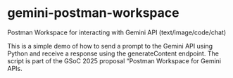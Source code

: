# gemini-postman-workspace
Postman Workspace for interacting with Gemini API (text/image/code/chat)

This is a simple demo of how to send a prompt to the Gemini API using Python and receive a response using the generateContent endpoint.
The script is part of the GSoC 2025 proposal “Postman Workspace for Gemini APIs.
